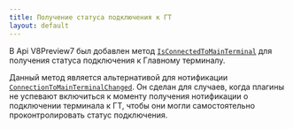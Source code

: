 ```yaml
---
title: Получение статуса подключения к ГТ
layout: default
---
```


В Api V8Preview7 был добавлен метод [`IsConnectedToMainTerminal`](https://iiko.github.io/front.api.sdk/v8/html/M_Resto_Front_Api_IOperationService_IsConnectedToMainTerminal.htm) для получения статуса подключения к Главному терминалу.

Данный метод является альтернативой для нотификации  [`ConnectionToMainTerminalChanged`](https://iiko.github.io/front.api.sdk/v8/html/P_Resto_Front_Api_INotificationService_ConnectionToMainTerminalChanged.htm). Он сделан для случаев, когда плагины не успевают включиться к моменту получения нотификации о подключении терминала к ГТ, чтобы они могли самостоятельно проконтролировать статус подключения.